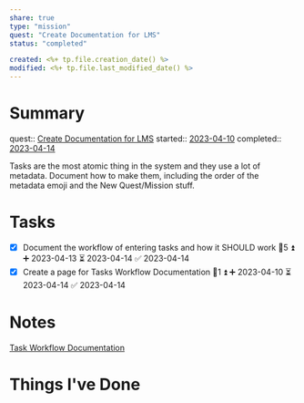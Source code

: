 ```yaml
---
share: true
type: "mission"
quest: "Create Documentation for LMS"
status: "completed"

created: <%+ tp.file.creation_date() %> 
modified: <%+ tp.file.last_modified_date() %>
---
```

 
# Summary
quest:: [Create Documentation for LMS](./Create%20Documentation%20for%20LMS.md)
started:: [2023-04-10](./2023-04-10.md)
completed:: [2023-04-14](./2023-04-14.md)

Tasks are the most atomic thing in the system and they use a lot of metadata.  Document how to make them, including the order of the metadata emoji and the New Quest/Mission stuff.

# Tasks
- [x] Document the workflow of entering tasks and how it SHOULD work 🥄5 ⏫ ➕ 2023-04-13 ⏳ 2023-04-14 ✅ 2023-04-14
- [x] Create a page for Tasks Workflow Documentation 🥄1 ⏫ ➕ 2023-04-10 ⏳ 2023-04-14 ✅ 2023-04-14

# Notes
[Task Workflow Documentation](./Task%20Workflow%20Documentation.md)

# Things I've Done
